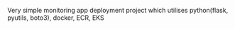 Very simple monitoring app deployment project which utilises python(flask, pyutils, boto3), docker, ECR, EKS
